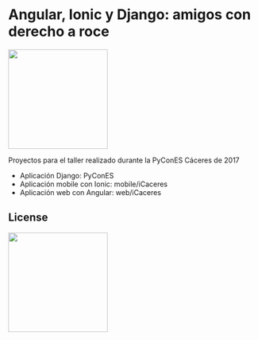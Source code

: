 # Angular, Ionic y Django: amigos con derecho a roce

<img src="https://2017.es.pycon.org/static/images/logo.png" height="200px" />

Proyectos para el taller realizado durante la PyConES Cáceres de 2017

* Aplicación Django: PyConES
* Aplicación mobile con Ionic: mobile/iCaceres
* Aplicación web con Angular: web/iCaceres


## License

<img src="http://www.bedjango.com/media/upload/2017/07/25/image-4.png" height="200px" />
